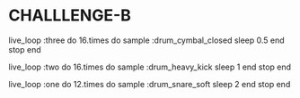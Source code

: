 # CHALLLENGE-B

live_loop :three do
  16.times do
    sample :drum_cymbal_closed
    sleep 0.5
  end
  stop
end

live_loop :two do
  16.times do
    sample :drum_heavy_kick
    sleep 1
  end
  stop
end

live_loop :one do
  12.times do
    sample :drum_snare_soft
    sleep 2
  end
  stop
end

